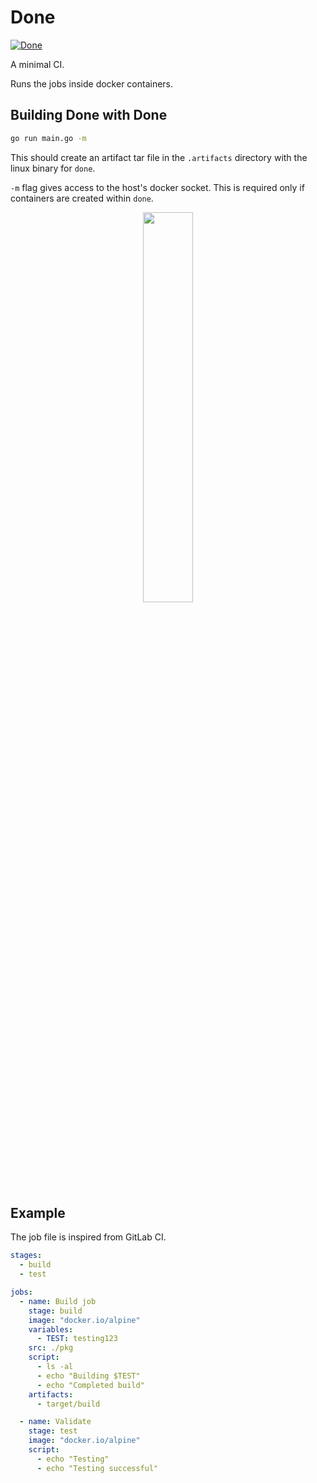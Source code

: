 # Done
[![Done](https://github.com/cvhariharan/done/actions/workflows/main.yml/badge.svg)](https://github.com/cvhariharan/done/actions/workflows/main.yml)

A minimal CI.

Runs the jobs inside docker containers.

## Building Done with Done
```bash
go run main.go -m
```
This should create an artifact tar file in the `.artifacts` directory with the linux binary for `done`.

`-m` flag gives access to the host's docker socket. This is required only if containers are created within `done`.
<p align="center">
    <img src="https://media.tenor.com/rKLBka9zl5UAAAAd/yeah-excellent.gif" width="40%" height="40%">
<p>

## Example
The job file is inspired from GitLab CI.

```yaml
stages:
  - build
  - test

jobs:
  - name: Build job
    stage: build
    image: "docker.io/alpine"
    variables:
      - TEST: testing123
    src: ./pkg
    script:
      - ls -al
      - echo "Building $TEST"
      - echo "Completed build"
    artifacts:
      - target/build

  - name: Validate
    stage: test
    image: "docker.io/alpine"
    script:
      - echo "Testing"
      - echo "Testing successful"
```

